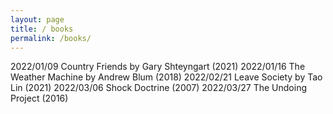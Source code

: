 ```yaml
---
layout: page
title: / books
permalink: /books/
---
```


2022/01/09  Country Friends by Gary Shteyngart (2021)
2022/01/16  The Weather Machine by Andrew Blum (2018)
2022/02/21  Leave Society by Tao Lin (2021)
2022/03/06  Shock Doctrine (2007)
2022/03/27  The Undoing Project (2016)
